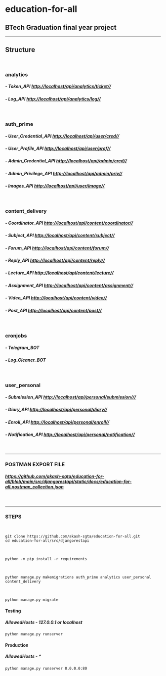 # education-for-all

## BTech Graduation final year project

***

## Structure

 

### analytics
##### - Token_API <http://localhost/api/analytics/ticket//>
##### - Log_API <http://localhost/api/analytics/log//>

 

### auth_prime
##### - User_Credential_API <http://localhost/api/user/cred//>
##### - User_Profile_API <http://localhost/api/user/prof//>
##### - Admin_Credential_API <http://localhost/api/admin/cred//>
##### - Admin_Privilege_API <http://localhost/api/admin/priv//>
##### - Images_API <http://localhost/api/user/image//>

 

### content_delivery
##### - Coordinator_API <http://localhost/api/content/coordinator//>
##### - Subject_API <http://localhost/api/content/subject//>
##### - Forum_API <http://localhost/api/content/forum//>
##### - Reply_API <http://localhost/api/content/reply//>
##### - Lecture_API <http://localhost/api/content/lecture//>
##### - Assignment_API <http://localhost/api/content/assignment//>
##### - Video_API <http://localhost/api/content/video//>
##### - Post_API <http://localhost/api/content/post//>

 

### cronjobs
##### - Telegram_BOT
##### - Log_Cleaner_BOT

 

### user_personal
##### - Submission_API <http://localhost/api/personal/submission///>
##### - Diary_API <http://localhost/api/personal/diary//>
##### - Enroll_API <http://localhost/api/personal/enroll//>
##### - Notification_API <http://localhost/api/personal/notification//>

 

***

### POSTMAN EXPORT FILE
##### <https://github.com/akash-sgta/education-for-all/blob/main/src/djangorestapi/static/docs/education-for-all.postman_collection.json>

 


***
### STEPS

 

    git clone https://github.com/akash-sgta/education-for-all.git
    cd education-for-all/src/djangorestapi
 

    python -m pip install -r requirements

 

    python manage.py makemigrations auth_prime analytics user_personal content_delivery
 

    python manage.py migrate

#### Testing 
##### AllowedHosts - 127.0.0.1 or localhost

    python manage.py runserver

#### Production 
##### AllowedHosts - *

    python manage.py runserver 0.0.0.0:80
